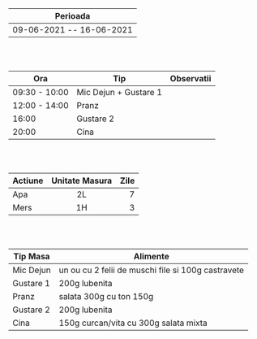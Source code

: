 |Perioada|
| ------ |
| 09-06-2021 -- 16-06-2021 | - 86.9 KG

<br>
<br>

|  Ora | Tip | Observatii |
|---|---|---|
| 09:30 - 10:00 | Mic Dejun + Gustare 1  |
| 12:00 - 14:00 | Pranz 
| 16:00 | Gustare 2 |
| 20:00 | Cina |

<br>
<br>

| Actiune       | Unitate Masura| Zile |
| ------------- |:-------------:|-------------:|
| Apa      |2L| 7 |
| Mers     |1H| 3 |

<br>
<br>

| Tip Masa  | Alimente |
|---|---|
| Mic Dejun | un ou cu 2 felii de muschi file si 100g castravete |
| Gustare 1 | 200g lubenita |
| Pranz | salata 300g cu ton 150g |
| Gustare 2 | 200g lubenita | 
| Cina | 150g curcan/vita cu 300g salata mixta |
